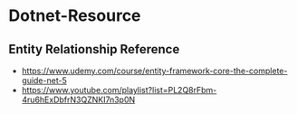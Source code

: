 # Dotnet-Resource

## Entity Relationship Reference
* https://www.udemy.com/course/entity-framework-core-the-complete-guide-net-5
* https://www.youtube.com/playlist?list=PL2Q8rFbm-4ru6hExDbfrN3QZNKI7n3p0N